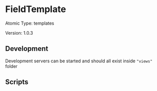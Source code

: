 # FieldTemplate

Atomic Type: templates

Version: 1.0.3

## Development

Development servers can be started and should all exist inside `"views"` folder

## Scripts
